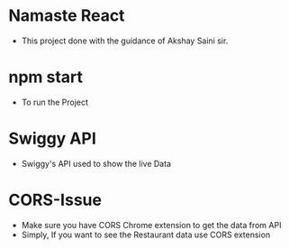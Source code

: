 # Namaste React
- This project done with the guidance of Akshay Saini sir.

# npm start
- To run the Project

# Swiggy API
- Swiggy's API used to show the live Data

# CORS-Issue
- Make sure you have CORS Chrome extension to get the data from API
- Simply, If you want to see the Restaurant data use CORS extension
